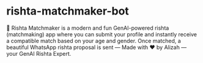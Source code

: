 # rishta-matchmaker-bot
💍 Rishta Matchmaker is a modern and fun GenAI-powered rishta (matchmaking) app where you can submit your profile and instantly receive a compatible match based on your age and gender. Once matched, a beautiful WhatsApp rishta proposal is sent — Made with ❤️ by Alizah — your GenAI Rishta Expert.
